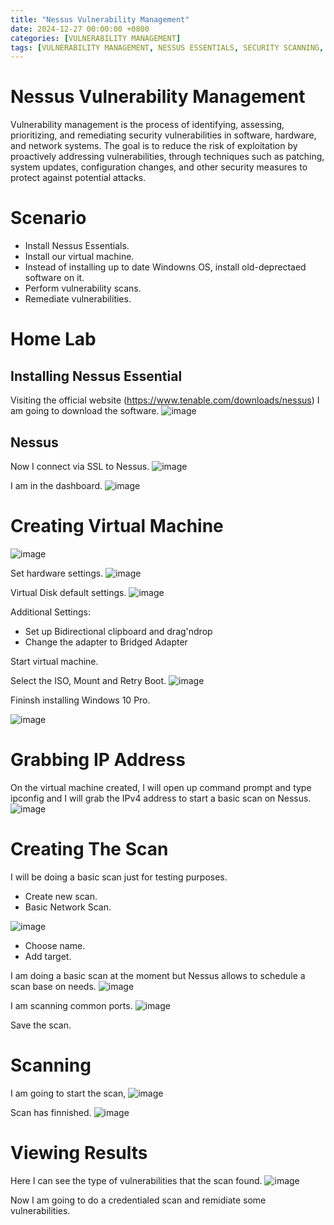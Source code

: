 ```yaml
---
title: "Nessus Vulnerability Management"
date: 2024-12-27 00:00:00 +0800
categories: [VULNERABILITY MANAGEMENT]
tags: [VULNERABILITY MANAGEMENT, NESSUS ESSENTIALS, SECURITY SCANNING, RISK MITIGATION, CYBER DEFENSE]
---
```



# Nessus Vulnerability Management

Vulnerability management is the process of identifying, assessing, prioritizing, and remediating security vulnerabilities in software, hardware, and network systems. The goal is to reduce the risk of exploitation by proactively addressing vulnerabilities, through techniques such as patching, system updates, configuration changes, and other security measures to protect against potential attacks.


# Scenario

- Install Nessus Essentials.
- Install our virtual machine.
- Instead of installing up to date Windowns OS, install old-deprectaed software on it.
- Perform vulnerability scans.
- Remediate vulnerabilities.

# Home Lab

## Installing Nessus Essential

Visiting the official website (https://www.tenable.com/downloads/nessus) I am going to download the software.
![image](https://github.com/user-attachments/assets/19d6d439-2965-498c-ae9e-620fe483f0f8)

## Nessus

Now I connect via SSL to Nessus.
![image](https://github.com/user-attachments/assets/4599d227-62b2-4f42-b6e9-e1edb0be6f27)

I am in the dashboard.
![image](https://github.com/user-attachments/assets/b9f3e589-bc66-45e7-9e12-5bb9890200ec)

# Creating Virtual Machine

![image](https://github.com/user-attachments/assets/387405d4-40a7-4604-97c8-1c84fc90d010)

Set hardware settings.
![image](https://github.com/user-attachments/assets/69da0229-2b6e-441a-99d1-ee03acca82e6)

Virtual Disk default settings.
![image](https://github.com/user-attachments/assets/3c454a17-6a6a-4aa3-ac5b-9913de6b1497)

Additional Settings:
  - Set up Bidirectional clipboard and drag'ndrop
  - Change the adapter to Bridged Adapter

Start virtual machine.

Select the ISO, Mount and Retry Boot.
![image](https://github.com/user-attachments/assets/e999364f-a255-405f-be1f-bf4056751664)

Fininsh installing Windows 10 Pro. 

![image](https://github.com/user-attachments/assets/028dc065-d625-48c7-b956-066de2b57e73)

# Grabbing IP Address

On the virtual machine created, I will open up command prompt and type ipconfig and I will grab the IPv4 address to start a basic scan on Nessus. 
![image](https://github.com/user-attachments/assets/a4dc317d-78ea-47de-847f-d6fd0223f0ce)

# Creating The Scan

I will be doing a basic scan just for testing purposes.

- Create new scan.
- Basic Network Scan.

![image](https://github.com/user-attachments/assets/9b24ff5e-4753-4674-99f7-5cc13795e0f3)

- Choose name.
- Add target.

I am doing a basic scan at the moment but Nessus allows to schedule a scan base on needs.
![image](https://github.com/user-attachments/assets/6928afa4-abfe-4d01-a731-3e7064f31c18)

I am scanning common ports.
![image](https://github.com/user-attachments/assets/bb4d5032-d331-43b9-b9a5-70bb38518461)

Save the scan.

# Scanning

I am going to start the scan,
![image](https://github.com/user-attachments/assets/c5b40dc2-6539-4e7b-9989-d98193da87e7)

Scan has finnished.
![image](https://github.com/user-attachments/assets/52bf1013-d7f5-443e-86ee-9a3bc449e372)

# Viewing Results

Here I can see the type of vulnerabilities that the scan found. 
![image](https://github.com/user-attachments/assets/8b0875f8-1d74-4937-b7c9-2895e9017ef2)

Now I am going to do a credentialed scan and remidiate some vulnerabilities. 
